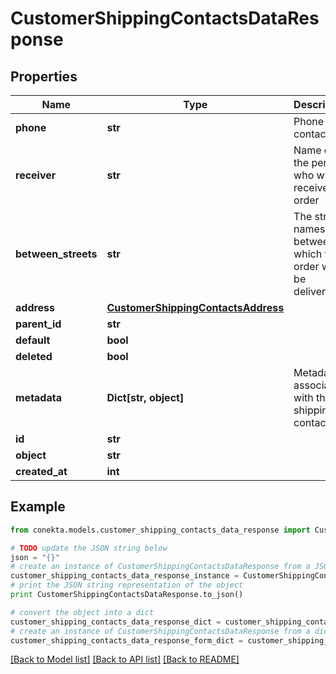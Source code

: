 # CustomerShippingContactsDataResponse


## Properties
Name | Type | Description | Notes
------------ | ------------- | ------------- | -------------
**phone** | **str** | Phone contact | [optional] 
**receiver** | **str** | Name of the person who will receive the order | [optional] 
**between_streets** | **str** | The street names between which the order will be delivered. | [optional] 
**address** | [**CustomerShippingContactsAddress**](CustomerShippingContactsAddress.md) |  | 
**parent_id** | **str** |  | [optional] 
**default** | **bool** |  | [optional] 
**deleted** | **bool** |  | [optional] 
**metadata** | **Dict[str, object]** | Metadata associated with the shipping contact | [optional] 
**id** | **str** |  | 
**object** | **str** |  | 
**created_at** | **int** |  | 

## Example

```python
from conekta.models.customer_shipping_contacts_data_response import CustomerShippingContactsDataResponse

# TODO update the JSON string below
json = "{}"
# create an instance of CustomerShippingContactsDataResponse from a JSON string
customer_shipping_contacts_data_response_instance = CustomerShippingContactsDataResponse.from_json(json)
# print the JSON string representation of the object
print CustomerShippingContactsDataResponse.to_json()

# convert the object into a dict
customer_shipping_contacts_data_response_dict = customer_shipping_contacts_data_response_instance.to_dict()
# create an instance of CustomerShippingContactsDataResponse from a dict
customer_shipping_contacts_data_response_form_dict = customer_shipping_contacts_data_response.from_dict(customer_shipping_contacts_data_response_dict)
```
[[Back to Model list]](../README.md#documentation-for-models) [[Back to API list]](../README.md#documentation-for-api-endpoints) [[Back to README]](../README.md)


